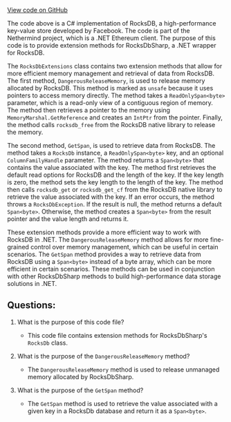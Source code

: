 [View code on GitHub](https://github.com/nethermindeth/nethermind/Nethermind.Db.Rocks/RocksDbExtensions.cs)

The code above is a C# implementation of RocksDB, a high-performance key-value store developed by Facebook. The code is part of the Nethermind project, which is a .NET Ethereum client. The purpose of this code is to provide extension methods for RocksDbSharp, a .NET wrapper for RocksDB. 

The `RocksDbExtensions` class contains two extension methods that allow for more efficient memory management and retrieval of data from RocksDB. The first method, `DangerousReleaseMemory`, is used to release memory allocated by RocksDB. This method is marked as `unsafe` because it uses pointers to access memory directly. The method takes a `ReadOnlySpan<byte>` parameter, which is a read-only view of a contiguous region of memory. The method then retrieves a pointer to the memory using `MemoryMarshal.GetReference` and creates an `IntPtr` from the pointer. Finally, the method calls `rocksdb_free` from the RocksDB native library to release the memory.

The second method, `GetSpan`, is used to retrieve data from RocksDB. The method takes a `RocksDb` instance, a `ReadOnlySpan<byte>` key, and an optional `ColumnFamilyHandle` parameter. The method returns a `Span<byte>` that contains the value associated with the key. The method first retrieves the default read options for RocksDB and the length of the key. If the key length is zero, the method sets the key length to the length of the key. The method then calls `rocksdb_get` or `rocksdb_get_cf` from the RocksDB native library to retrieve the value associated with the key. If an error occurs, the method throws a `RocksDbException`. If the result is null, the method returns a default `Span<byte>`. Otherwise, the method creates a `Span<byte>` from the result pointer and the value length and returns it.

These extension methods provide a more efficient way to work with RocksDB in .NET. The `DangerousReleaseMemory` method allows for more fine-grained control over memory management, which can be useful in certain scenarios. The `GetSpan` method provides a way to retrieve data from RocksDB using a `Span<byte>` instead of a byte array, which can be more efficient in certain scenarios. These methods can be used in conjunction with other RocksDbSharp methods to build high-performance data storage solutions in .NET.
## Questions: 
 1. What is the purpose of this code file?
    - This code file contains extension methods for RocksDbSharp's `RocksDb` class.

2. What is the purpose of the `DangerousReleaseMemory` method?
    - The `DangerousReleaseMemory` method is used to release unmanaged memory allocated by RocksDbSharp.

3. What is the purpose of the `GetSpan` method?
    - The `GetSpan` method is used to retrieve the value associated with a given key in a RocksDb database and return it as a `Span<byte>`.